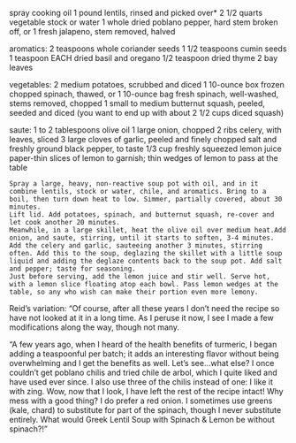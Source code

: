 spray cooking oil
1 pound lentils, rinsed and picked over*
2 1/2 quarts vegetable stock or water
1 whole dried poblano pepper, hard stem broken off, or 1 fresh jalapeno, stem removed, halved

aromatics:
2 teaspoons whole coriander seeds
1 1/2  teaspoons cumin seeds
1 teaspoon EACH dried basil and oregano
1/2 teaspoon dried thyme
2 bay leaves

vegetables:
2 medium potatoes, scrubbed and diced
1 10-ounce box frozen chopped spinach, thawed, or 1 10-ounce bag fresh spinach, well-washed, stems removed, chopped
1 small to medium butternut squash, peeled, seeded and diced (you want to end up with about 2 1/2 cups diced squash)

saute:
1 to 2 tablespoons olive oil
1 large onion, chopped
2 ribs celery, with leaves, sliced
3 large cloves of garlic, peeled and finely chopped
salt and freshly ground black pepper, to taste
1/3 cup freshly squeezed lemon juice
paper-thin slices of lemon to garnish; thin wedges of lemon to pass at the table

    Spray a large, heavy, non-reactive soup pot with oil, and in it combine lentils, stock or water, chile, and aromatics. Bring to a boil, then turn down heat to low. Simmer, partially covered, about 30 minutes.
    Lift lid. Add potatoes, spinach, and butternut squash, re-cover and let cook another 20 minutes.
    Meanwhile, in a large skillet, heat the olive oil over medium heat.Add onion, and saute, stirring, until it starts to soften, 3-4 minutes. Add the celery and garlic, sauteeing another 3 minutes, stirring often. Add this to the soup, deglazing the skillet with a little soup liquid and adding the deglaze contents back to the soup pot. Add salt and pepper; taste for seasoning.
    Just before serving, add the lemon juice and stir well. Serve hot, with a lemon slice floating atop each bowl. Pass lemon wedges at the table, so any who wish can make their portion even more lemony.

Reid’s variation:
“Of course, after all these years I don’t need the recipe so have not looked at it in a long time. As I peruse it now, I see I made a few modifications along the way, though not many.

“A few years ago, when I heard of the health benefits of turmeric, I began adding a teaspoonful per batch; it adds an interesting flavor without being overwhelming and I get the benefits as well. Let’s see…what else? I once couldn’t get poblano chilis and tried chile de arbol, which I quite liked and have used ever since. I also use three of the chilis instead of one: I like it with zing. Wow, now that I look, I have left the rest of the recipe intact! Why mess with a good thing? I do prefer a red onion. I sometimes use greens (kale, chard) to substitute for part of the spinach, though I never substitute entirely. What would Greek Lentil Soup with Spinach & Lemon be without spinach?!”
